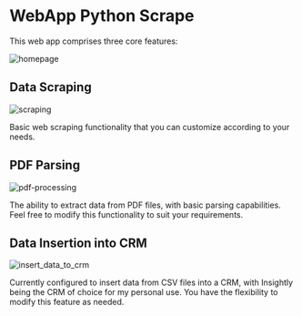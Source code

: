 # WebApp Python Scrape 
This web app comprises three core features:

![homepage](https://github.com/DzulJalali/webApp-python-scrape/assets/57554388/09212f69-71f0-4938-aa7a-965f099f47a8)

## Data Scraping
![scraping](https://github.com/DzulJalali/webApp-python-scrape/assets/57554388/5cebddb6-7ea4-4b0e-95a5-4ddaedfccf7e)

Basic web scraping functionality that you can customize according to your needs.

## PDF Parsing
![pdf-processing](https://github.com/DzulJalali/webApp-python-scrape/assets/57554388/5351a49b-187d-451d-a7e3-b81227d5d050)

The ability to extract data from PDF files, with basic parsing capabilities. Feel free to modify this functionality to suit your requirements.

## Data Insertion into CRM
![insert_data_to_crm](https://github.com/DzulJalali/webApp-python-scrape/assets/57554388/6d890642-2bab-410f-bfe7-4b3890c42cb3)

Currently configured to insert data from CSV files into a CRM, with Insightly being the CRM of choice for my personal use. You have the flexibility to modify this feature as needed.

